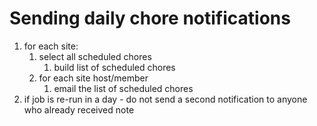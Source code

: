 # Sending daily chore notifications

1. for each site:
    1. select all scheduled chores
        1. build list of scheduled chores
    1. for each site host/member
        1. email the list of scheduled chores
1. if job is re-run in a day - do not send a second notification
    to anyone who already received note    
